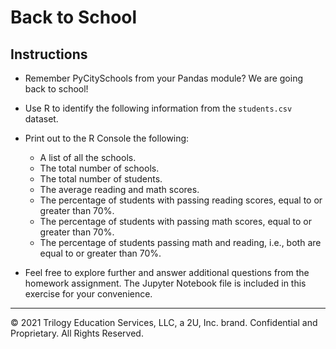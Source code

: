 # Back to School

## Instructions

* Remember PyCitySchools from your Pandas module? We are going back to school!

* Use R to identify the following information from the `students.csv` dataset.

* Print out to the R Console the following:

  * A list of all the schools.
  * The total number of schools.
  * The total number of students.
  * The average reading and math scores.
  * The percentage of students with passing reading scores, equal to or greater than 70%.
  * The percentage of students with passing math scores, equal to or greater than 70%.
  * The percentage of students passing math and reading, i.e., both are equal to or greater than 70%.

* Feel free to explore further and answer additional questions from the homework assignment. The Jupyter Notebook file is included in this exercise for your convenience.  

---

© 2021 Trilogy Education Services, LLC, a 2U, Inc. brand.  Confidential and Proprietary.  All Rights Reserved.
